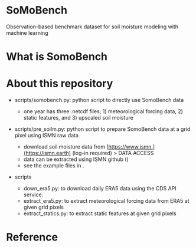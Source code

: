 # SoMoBench
Observation-based benchmark dataset for soil moisture modeling with machine learning

# What is SomoBench

# About this repository

  - scripts/somobench.py: python script to directly use SomoBench data
    - one year has three .netcdf files; 1) meteorological forcing data, 2) static features, and 3) upscaled soil moisture
     
  - scripts/pre_soilm.py: python script to prepare SomoBench data at a grid pixel using ISMN raw data
    - download soil moisture data from [https://www.ismn.](https://ismn.earth) (log-in required) > DATA ACCESS
    - data can be extracted using ISMN github ()
    - see the example files in .
      
  - scripts
    - down_era5.py: to download daily ERA5 data using the CDS API service.
    - extract_era5.py: to extract meteorological forcing data from ERA5 at given grid pixels
    - extract_statics.py: to extract static features at given grid pixels
  
# Reference
